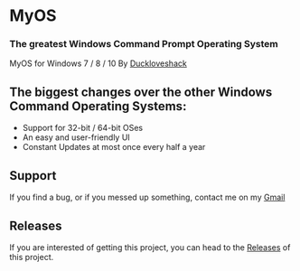 # MyOS
### The greatest Windows Command Prompt Operating System
MyOS for Windows 7 / 8 / 10
By [Duckloveshack](https://www.github.com/Duckloveshack)

## The biggest changes over the other Windows Command Operating Systems:
* Support for 32-bit / 64-bit OSes
* An easy and user-friendly UI
* Constant Updates at most once every half a year

## Support
If you find a bug, or if you messed up something, contact me on my [Gmail](https://mail.google.com/mail/?view=cm&fs=1&to=duckloveshack@gmail.com)

## Releases
If you are interested of getting this project, you can head to the [Releases](https://www.github.com/Duckloveshack/MyOS/releases) of this project.

